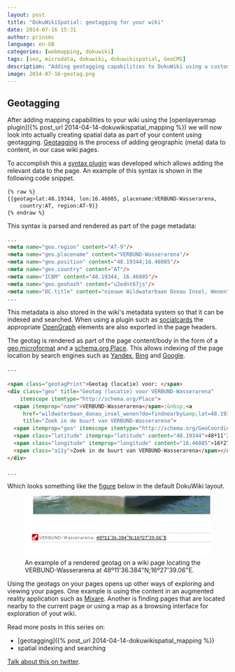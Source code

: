 ```yaml
---
layout: post
title: "DokuWikiSpatial: geotagging for your wiki"
date: 2014-07-16 15:31
author: prinsmc
language: en-GB
categories: [webmapping, dokuwiki]
tags: [seo, microdata, dokuwiki, dokuwikispatial, GeoCMS]
description: "Adding geotagging capabilities to DokuWiki using a custom syntax plugin."
image: 2014-07-16-geotag.png
---
```


## Geotagging

After adding mapping capabilities to your wiki using the 
[openlayersmap plugin]({% post_url 2014-04-14-dokuwikispatial_mapping %}) we will now look 
into actually creating spatial data as part of your content using geotagging. 
[Geotagging](http://en.wikipedia.org/wiki/Geotagging) is the process of adding geographic 
(meta) data to content, in our case wiki pages.


To accomplish this a [syntax plugin](https://www.dokuwiki.org/plugin:geotag) was developed 
which allows adding the relevant data to the page. An example of this syntax is shown in 
the following code snippet.

```
{% raw %}
{{geotag>lat:48.19344, lon:16.46085, placename:VERBUND-Wasserarena, 
    country:AT, region:AT-9}}
{% endraw %}
```

This syntax is parsed and rendered as part of the page metadata:

```html
...
<meta name="geo.region" content="AT-9"/>
<meta name="geo.placename" content="VERBUND-Wasserarena"/>
<meta name="geo.position" content="48.19344;16.46085"/>
<meta name="geo.country" content="AT"/>
<meta name="ICBM" content="48.19344, 16.46085"/>
<meta name="geo.geohash" content="u2ednt67js"/>
<meta name="DC.title" content="nieuwe Wildwaterbaan Donau Insel, Wenen"/>
...
```

This metadata is also stored in the wiki's metadata system so that it can be indexed 
and searched. When using a plugin such as [socialcards](https://www.dokuwiki.org/plugin:socialcards) 
the appropriate [OpenGraph](http://ogp.me/) elements are also exported in the page headers.

The geotag is rendered as part of the page content/body in the form of a 
[geo microformat](http://microformats.org/wiki/geo) and a
[schema.org Place](http://schema.org/Place). This allows indexing of the page location 
by search engines such as [Yandex](https://help.yandex.com/webmaster/schema-org/semantic-faq.xml), 
[Bing](http://www.bing.com/webmaster/help/marking-up-your-site-with-structured-data-3a93e731) 
and [Google](https://support.google.com/webmasters/answer/1211158).

```html
...

<span class="geotagPrint">Geotag (locatie) voor: </span>
<div class="geo" title="Geotag (locatie) voor VERBUND-Wasserarena" 
    itemscope itemtype="http://schema.org/Place">
  <span itemprop="name">VERBUND-Wasserarena</span>:&nbsp;<a 
     href="wildwaterbaan_donau_insel_wenen?do=findnearby&amp;lat=48.19344&amp;lon=16.46085" 
     title="Zoek in de buurt van VERBUND-Wasserarena">
  <span itemprop="geo" itemscope itemtype="http://schema.org/GeoCoordinates">
  <span class="latitude" itemprop="latitude" content="48.19344">48º11'36.384"N</span>;
  <span class="longitude" itemprop="longitude" content="16.46085">16º27'39.06"E</span>
  <span class="a11y">Zoek in de buurt van VERBUND-Wasserarena</span></a></span>
</div>

...
```

Which looks something like the [figure](\#screen) below in the default DokuWiki layout.

<figure id="screen">
  <img src="/img/2014-07-16-geotag.png" alt="geotag example screen capture">
  <figcaption>An example of a rendered geotag on a wiki page locating the 
    VERBUND-Wasserarena at 48º11'36.384"N;16º27'39.06"E.</figcaption>
</figure>

Using the geotags on your pages opens up other ways of exploring and viewing your pages. 
One example is using the content in an augmented reality application such as 
[Mixare](http://www.mixare.org/). Another is finding pages that are located nearby to the 
current page or using a map as a browsing interface for exploration of yout wiki.

Read more posts in this series on:

  - [geotagging]({% post_url 2014-04-14-dokuwikispatial_mapping %})
  - spatial indexing and searching



[Talk about this on twitter]().
